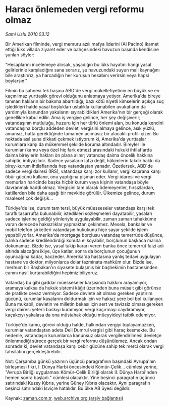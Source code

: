 # Haracı önlemeden vergi reformu olmaz

*Sami Uslu 2010.03.12*

<tr><td class="metin" colspan="2" style="padding-top: 20px; padding-left: 5px; ">Bir Amerikan filminde, vergi memuru azılı mafya liderini (Al Pacino) ikamet ettiği lüks villada ziyaret eder ve bahçesindeki havuzun başında kendisine şunları söyler:</td></tr><tr><td class="metin" colspan="2" style="padding-top: 20px; padding-left: 5px; "><p> "Hesaplarını incelemeye alırsak, yaşadığın bu lüks hayatını hangi yasal gelirlerinle karşıladığını sana sorarız, şu havuzundaki suyun mali kaynağını bile araştırırız, ya harcadığın her kuruşun hesabını verirsin veya hapsi boylarsın." 
<p> Filmin bu sahnesi tek başına ABD'de vergi mükellefiyetinin en büyük ve en kaçınılmaz yurttaşlık görevi olduğunu anlatmaya yetiyor. Amerika'da bireye tanınan hakların bir bakıma abartıldığı, bazı kötü niyetli kimselerin açıkça suç işledikleri halde yasal boşlukları ustalıkla kullanabilen avukatların da yardımıyla kanundan yakalarını sıyırabildikleri Amerika'nın bir gerçeği olarak genellikle kabul edilir. Ama iş vergiye gelince, her şey değişiverir; vatandaşının mutluluğu, huzuru için her türlü önlemi alan, bu konuda kendini vatandaşına borçlu addeden devlet, vergisini almaya gelince, asık yüzlü, amansız, hatta gerektiğinde tamamen acımasız bir alacaklı profili çizer. Bu noktada asıl şuna dikkati çekmek istiyorum ki, Amerika'da yurttaşlar kurumlara karşı da mükemmel şekilde koruma altındadır. Bireyler ile kurumlar (kamu veya özel hiç fark etmez) arasındaki hukuki ihtilaflarda daima bireylerin hakları ön plana alınır; vatandaş daima öncelik hakkına sahiptir, imtiyazlıdır. Sadece yasaların lafzı değil, hâkimlerin takdir hakkı da birey-kurum ihtilaflarında hep vatandaştan yanadır. Özetlersek, ABD'de sadece vergi dairesi (IRS), vatandaşa karşı zor kullanır, vergi kaçırana karşı öbür gücünü kullanır, onu yaptığına pişman eder. Vergi idaresi ve vergi memurları haricinde başka hiçbir kurum veya kişinin vatandaşa böyle davranmak haddi olmaz. Vergisini tam olarak ödemeyenler, hırsızlardan, katillerden bile daha aşağı bir mevkide görülür. Ülkemize gelince, durum maalesef çok değişik...
<p> Türkiye'de ise, durum tam tersi, büyük müesseseler vatandaşa karşı tek taraflı tasarrufta bulunabilir, istedikleri sözleşmeleri dayatabilir, yasaları sadece işlerine geldiği yönleriyle uygulayabilir, zaman zaman tahakküme varan derecede haksızlıklar yapmaktan çekinmez. Mesela, bankalar ve mobil telefon şirketleri vatandaşın hukukunu hiçe sayar şekilde işlem yapabiliyorlar. Amerika'da mortgage borçlusu vatandaş temerrüde düşünce, banka sadece kredilendirdiği konuta el koyabilir, borçlunun başkaca malına dokunamaz. Bizde ise, yasal takip kararı veren banka önce temerrüt faizi adı altında alacağını ikiye, üçe katlar, sonra da borçlunun çocuğunun oyuncağına kadar, haczeder. Amerika'da hastasına yanlış tedavi uygulayan hastane ve doktor, milyonlarca dolar tazminata mahkûm olur. Bizde ise, merhum bir Başbakan'ın siyasete bulaşmış bir başhekimin hastanesinden canını nasıl kurtarabildiğini hepimiz biliyoruz.
<p> Vatandaş bu gibi gaddar müesseseler karşısında hakkını arayamıyor, aramaya kalksa da hukuk sistemi kâğıt üzerinden buna müsait gibi görünse de pratikte cevaz vermiyor. Sadece devlete ait olması gereken yaptırım gücünü, kurumlar kasalarını doldurmak için ve haksız yere bol bol kullanıyor. Buna mukabil, devletin ve milletin bekası için sert ve tavizsiz olması gereken vergi dairesi yeterli baskıyı kuramıyor, vergi kaçırmayı caydıramıyor, kaçakçıyı yakalasa da ona müstahak olduğu müeyyideyi tatbik edemiyor.
<p> Türkiye'de kamu, görevi olduğu halde, halkından vergiyi toplayamazken, kurumlar vatandaştan adeta Deli Dumrul vergisi gibi haraç kesmekte. Bu nedenle, vatandaşın kurumlarca kanunsuz olarak vergilendirilmesi devletçe önlenmediği sürece gerçek bir vergi reformu düşünülemez. Ancak ondan sonradır ki, devlet vatandaşa karşı cebir gücüne sahip tek merci olarak vergi tahsilatını gerçekleştirebilir.
<p>Not: Çarşamba günkü yazımın üçüncü paragrafının başındaki Avrupa'nın birleşmesi fikri, I. Dünya Harbi öncesindeki Kömür-Çelik... cümlesi yerine, "Avrupa Birliği uygulaması Kömür-Çelik Birliği olarak II. Dünya Harbi'nden hemen sonra başladı." cümlesi olacaktır. Yine beşinci paragrafın üçüncü satırındaki Kuzey Kıbrıs, yerine Güney Kıbrıs olacaktır. Aynı paragrafın beşinci satırındaki İsviçre hatalıdır. Bu ülke AB üyesi değildir.<br/></p></p></p></p></p></p></td></tr>

Kaynak: [zaman.com.tr](http://zaman.com.tr/yazar.do?yazino=960673), [web.archive.org (arşiv bağlantısı)](http://web.archive.org/web/20100330011721/http://www.zaman.com.tr:80/yazar.do?yazino=960673)
